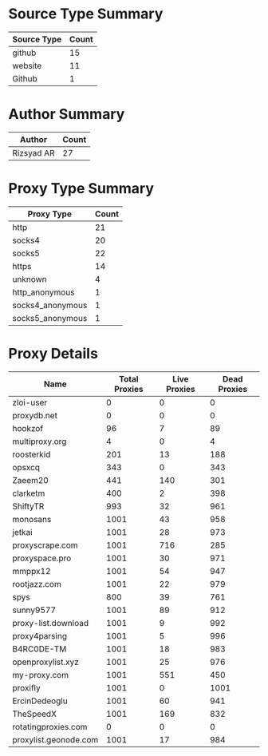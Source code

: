 # Source Type Summary

| Source Type | Count |
|-------------|-------|
| github | 15 |
| website | 11 |
| Github | 1 |


# Author Summary

| Author | Count |
|--------|-------|
| Rizsyad AR | 27 |


# Proxy Type Summary

| Proxy Type | Count |
|------------|-------|
| http | 21 |
| socks4 | 20 |
| socks5 | 22 |
| https | 14 |
| unknown | 4 |
| http_anonymous | 1 |
| socks4_anonymous | 1 |
| socks5_anonymous | 1 |


# Proxy Details

| Name | Total Proxies | Live Proxies | Dead Proxies |
|------|---------------|--------------|---------------|
| zloi-user | 0 | 0 | 0 |
| proxydb.net | 0 | 0 | 0 |
| hookzof | 96 | 7 | 89 |
| multiproxy.org | 4 | 0 | 4 |
| roosterkid | 201 | 13 | 188 |
| opsxcq | 343 | 0 | 343 |
| Zaeem20 | 441 | 140 | 301 |
| clarketm | 400 | 2 | 398 |
| ShiftyTR | 993 | 32 | 961 |
| monosans | 1001 | 43 | 958 |
| jetkai | 1001 | 28 | 973 |
| proxyscrape.com | 1001 | 716 | 285 |
| proxyspace.pro | 1001 | 30 | 971 |
| mmppx12 | 1001 | 54 | 947 |
| rootjazz.com | 1001 | 22 | 979 |
| spys | 800 | 39 | 761 |
| sunny9577 | 1001 | 89 | 912 |
| proxy-list.download | 1001 | 9 | 992 |
| proxy4parsing | 1001 | 5 | 996 |
| B4RC0DE-TM | 1001 | 18 | 983 |
| openproxylist.xyz | 1001 | 25 | 976 |
| my-proxy.com | 1001 | 551 | 450 |
| proxifly | 1001 | 0 | 1001 |
| ErcinDedeoglu | 1001 | 60 | 941 |
| TheSpeedX | 1001 | 169 | 832 |
| rotatingproxies.com | 0 | 0 | 0 |
| proxylist.geonode.com | 1001 | 17 | 984 |
